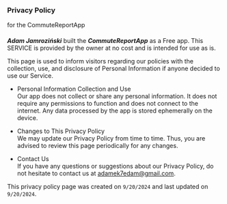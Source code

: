 ### Privacy Policy 
for the CommuteReportApp
####
***Adam Jamroziński*** built the ***CommuteReportApp*** as a Free app. This SERVICE is provided by the owner at no cost and is intended for use as is.

This page is used to inform visitors regarding our policies with the collection, use, and disclosure of Personal Information if anyone decided to use our Service.

- Personal Information Collection and Use  
Our app does not collect or share any personal information. It does not require any permissions to function and does not connect to the internet. Any data processed by the app is stored ephemerally on the device.


- Changes to This Privacy Policy  
We may update our Privacy Policy from time to time. Thus, you are advised to review this page periodically for any changes.


- Contact Us  
If you have any questions or suggestions about our Privacy Policy, do not hesitate to contact us at [adamek7edam@gmail.com]().

This privacy policy page was created on `9/20/2024` and last updated on `9/20/2024`.
